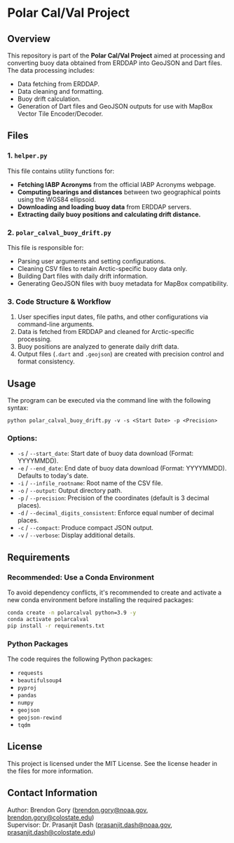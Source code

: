 # Polar Cal/Val Project

## Overview
This repository is part of the **Polar Cal/Val Project** aimed at processing and converting buoy data obtained from ERDDAP into GeoJSON and Dart files. The data processing includes:
- Data fetching from ERDDAP.
- Data cleaning and formatting.
- Buoy drift calculation.
- Generation of Dart files and GeoJSON outputs for use with MapBox Vector Tile Encoder/Decoder.

## Files
### 1. `helper.py`
This file contains utility functions for:
- **Fetching IABP Acronyms** from the official IABP Acronyms webpage.
- **Computing bearings and distances** between two geographical points using the WGS84 ellipsoid.
- **Downloading and loading buoy data** from ERDDAP servers.
- **Extracting daily buoy positions and calculating drift distance.**

### 2. `polar_calval_buoy_drift.py`
This file is responsible for:
- Parsing user arguments and setting configurations.
- Cleaning CSV files to retain Arctic-specific buoy data only.
- Building Dart files with daily drift information.
- Generating GeoJSON files with buoy metadata for MapBox compatibility.

### 3. **Code Structure & Workflow**
1. User specifies input dates, file paths, and other configurations via command-line arguments.
2. Data is fetched from ERDDAP and cleaned for Arctic-specific processing.
3. Buoy positions are analyzed to generate daily drift data.
4. Output files (`.dart` and `.geojson`) are created with precision control and format consistency.

## Usage
The program can be executed via the command line with the following syntax:
```
python polar_calval_buoy_drift.py -v -s <Start Date> -p <Precision>
```
### Options:
- `-s` / `--start_date`: Start date of buoy data download (Format: YYYYMMDD).
- `-e` / `--end_date`: End date of buoy data download (Format: YYYYMMDD). Defaults to today's date.
- `-i` / `--infile_rootname`: Root name of the CSV file.
- `-o` / `--output`: Output directory path.
- `-p` / `--precision`: Precision of the coordinates (default is 3 decimal places).
- `-d` / `--decimal_digits_consistent`: Enforce equal number of decimal places.
- `-c` / `--compact`: Produce compact JSON output.
- `-v` / `--verbose`: Display additional details.

## Requirements

### Recommended: Use a Conda Environment
To avoid dependency conflicts, it's recommended to create and activate a new conda environment before installing the required packages:

```bash
conda create -n polarcalval python=3.9 -y
conda activate polarcalval
pip install -r requirements.txt
```

### Python Packages
The code requires the following Python packages:
- `requests`
- `beautifulsoup4`
- `pyproj`
- `pandas`
- `numpy`
- `geojson`
- `geojson-rewind`
- `tqdm`

## License
This project is licensed under the MIT License. See the license header in the files for more information.

## Contact Information
Author: Brendon Gory (brendon.gory@noaa.gov, brendon.gory@colostate.edu)  
Supervisor: Dr. Prasanjit Dash (prasanjit.dash@noaa.gov, prasanjit.dash@colostate.edu)
